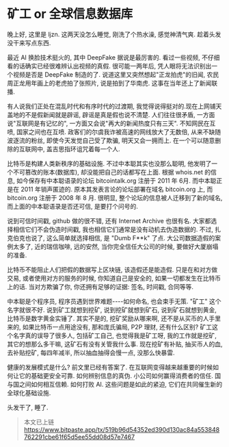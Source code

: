 # 矿工 or 全球信息数据库

  晚上好, 这里是 ljzn. 这两天没怎么睡觉, 刚洗了个热水澡, 感觉神清气爽.
  趁着头发没干来写点东西.

  最近 AI 换脸技术挺火的, 其中 DeepFake 据说是最厉害的. 看过一些视频,
  不仔细看的话确实已经很难辨认出视频的真假. 很可能一两年后,
  凭人眼将无法识别出一个视频是否是 DeepFake 制造的了. 说道这里又突然想起"正龙拍虎"的旧闻,
  农民周正龙用年画上的老虎拍了张照片, 说是拍到了华南虎. 这事在当年还上了新闻联播.

  有人说我们正处在混乱时代和有序时代的过渡期,
  我觉得说得挺对的.现在上网铺天盖地的不是假新闻就是辟谣,
  辟谣是真是假也说不清楚. 人们往往很矛盾, 一方面说"互联网是有记忆的",
  一方面又会说"再大的新闻热度只有三天". 不知网民在互喷,
  国家之间也在互喷. 政客们的尔虞我诈被高速的网线放大了无数倍,
  从来不缺随波逐流的粉丝, 即使今天发觉自己受了欺骗, 明天又会一拥而上.
  在一个可以随意删除的互联网中, 盖吉思指环诅咒着每一个人.
  
  比特币是构建人类新秩序的基础设施. 不过中本聪其实也没那么聪明,
  他发明了一个不可篡改的账本(数据库), 却没能把自己的话都写在上面.  根据 whois.net
  的信息, 如今保存有中本聪语录的论坛 bitcointalk.org 注册于 2011 年 6月. 而中本聪正是在 2011
  年销声匿迹的. 原本其发表言论的论坛部署在域名 bitcoin.org 上, 而 bitcoin.org 注册于 2008 年
  8 月. 很明显, 整个论坛的信息被人迁移到了新的域名,
  而上面的中本聪语录是否还可信, 是要打个问号的.

  说到可信时间戳, github 做的很不错, 还有 Internet Archive 也很有名.
  大家都选择相信它们不会伪造时间戳, 我也相信它们通常是没有动机去伪造数据的.
  不过, 扎克伯克也说了, 这么简单就选择相信, 是
  "Dumb F**k" 了点. 大公司数据造假的案例太多了, 近的瑞信咖啡, 远的安然,
  当你完全信任大公司的时候, 要做好大厦崩塌的准备.

  比特币不能阻止人们把假的数据写上区块链, 该造假还是能造假. 只是在和对方做交易,
  或者使用对方的服务的时候, 你知道自己是安全的, 如果一切都发生在比特币上的话. 当对方欺骗了你,
  你还拥有足够的证据: 签名, 时间戳, 合同等等.

  中本聪是个程序员, 程序员遇到世界难题----如何命名, 也会束手无策. "矿工"
  这个名字就很不好. 说到矿工就想到挖矿, 说到挖矿就想到矿石, 说到矿石就想到黄金,
  比特币是数字黄金实锤了. 其实不是的, 挖矿奖励从哪来啊, 还不是从买币的人手里来的,
  如果比特币一点用途没有, 那和庞氏骗局, P2P 理财, 还有什么区别? 矿工这个名字真的误导了很多人,
  包括矿工自己, 也觉得我是矿工呀, 我的工作就是挖矿, 其它的想那么多干嘛,
  这矿石有没有关管我什么事. 现在挖矿有补贴, 抽买币人的血, 去补贴挖矿, 每四年减半,
  所以抽血抽得会慢一点, 没那么快暴雷.

  健康的发展模式是什么? 前文里已经有答案了. 在互联网变得越来越重要的时候如何让它的基础更安全可靠.
  如何辨别信息的真伪. 小公司如何赢得消费者的信任. 国与国之间如何相互信赖. 如何打败 AI.
  这些问题是如此的紧迫, 它们在共同催生新的全球化基础设施.

  头发干了, 睡了.


> 本文已上链 https://www.bitpaste.app/tx/519b96d54352ed390d130ac84a553848762291cbe61f65d5ee55dd08d57e7467

